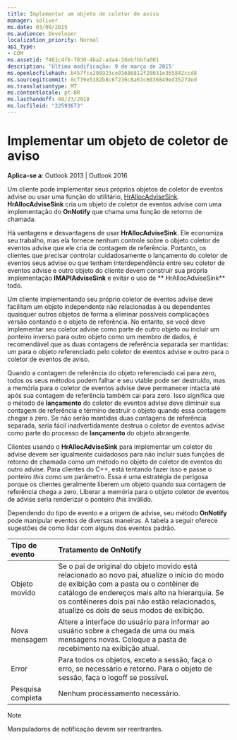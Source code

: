 ```yaml
---
title: Implementar um objeto de coletor de aviso
manager: soliver
ms.date: 03/09/2015
ms.audience: Developer
localization_priority: Normal
api_type:
- COM
ms.assetid: 7461c4f6-7030-4ba2-ada4-26ebfbbfa001
description: 'Última modificação: 9 de março de 2015'
ms.openlocfilehash: b457fce208923ce01686812f20031e365842ccd8
ms.sourcegitcommit: 0cf39e5382b8c6f236c8a63c6036849ed3527ded
ms.translationtype: MT
ms.contentlocale: pt-BR
ms.lasthandoff: 08/23/2018
ms.locfileid: "22593673"
---
```

# <a name="implementing-an-advise-sink-object"></a>Implementar um objeto de coletor de aviso

  
  
**Aplica-se a**: Outlook 2013 | Outlook 2016 
  
Um cliente pode implementar seus próprios objetos de coletor de eventos advise ou usar uma função do utilitário, [HrAllocAdviseSink](hrallocadvisesink.md). **HrAllocAdviseSink** cria um objeto de coletor de eventos advise com uma implementação do **OnNotify** que chama uma função de retorno de chamada. 
  
Há vantagens e desvantagens de usar **HrAllocAdviseSink**. Ele economiza seu trabalho, mas ela fornece nenhum controle sobre o objeto coletor de eventos advise que ele cria de contagem de referência. Portanto, os clientes que precisar controlar cuidadosamente o lançamento do coletor de eventos seus advise ou que tenham interdependência entre seu coletor de eventos advise e outro objeto do cliente devem construir sua própria implementação **IMAPIAdviseSink** e evitar o uso de ** HrAllocAdviseSink** todo. 
  
Um cliente implementando seu próprio coletor de eventos advise deve facilitam um objeto independente não relacionadas à ou dependentes quaisquer outros objetos de forma a eliminar possíveis complicações versão contando e o objeto de referência. No entanto, se você deve implementar seu coletor advise como parte de outro objeto ou incluir um ponteiro inverso para outro objeto como um membro de dados, é recomendável que as duas contagens de referência separada ser mantidas: um para o objeto referenciado pelo coletor de eventos advise e outro para o coletor de eventos de aviso. 
  
Quando a contagem de referência do objeto referenciado cai para zero, todos os seus métodos podem falhar e seu vtable pode ser destruído, mas a memória para o coletor de eventos advise deve permanecer intacta até após sua contagem de referência também cai para zero. Isso significa que o método de **lançamento** do coletor de eventos advise deve diminuir sua contagem de referência e término destruir o objeto quando essa contagem chegar a zero. Se não serão mantidas duas contagens de referência separada, seria fácil inadvertidamente destrua o coletor de eventos advise como parte do processo de **lançamento** do objeto abrangente. 
  
Clientes usando o **HrAllocAdviseSink** para implementar um coletor de advise devem ser igualmente cuidadosos para não incluir suas funções de retorno de chamada como um método no objeto de coletor de eventos do outro advise. Para clientes do C++, está tentando fazer isso e passe o ponteiro _this_ como um parâmetro. Essa é uma estratégia de perigosa porque os clientes geralmente liberem um objeto quando sua contagem de referência chega a zero. Liberar a memória para o objeto coletor de eventos de advise seria renderizar o ponteiro _this_ inválido. 
  
Dependendo do tipo de evento e a origem de advise, seu método **OnNotify** pode manipular eventos de diversas maneiras. A tabela a seguir oferece sugestões de como lidar com alguns dos eventos padrão. 
  
|**Tipo de evento**|**Tratamento de OnNotify**|
|:-----|:-----|
|Objeto movido  <br/> |Se o pai de original do objeto movido está relacionado ao novo pai, atualize o início do modo de exibição com a pasta ou o contêiner de catálogo de endereços mais alto na hierarquia. Se os contêineres dois pai não estão relacionados, atualize os dois de seus modos de exibição.  <br/> |
|Nova mensagem  <br/> |Altere a interface do usuário para informar ao usuário sobre a chegada de uma ou mais mensagens novas. Coloque a pasta de recebimento na exibição atual.  <br/> |
|Error  <br/> |Para todos os objetos, exceto a sessão, faça o erro, se necessário e retorno. Para o objeto de sessão, faça o logoff se possível.  <br/> |
|Pesquisa completa  <br/> |Nenhum processamento necessário.  <br/> |
   
> [!NOTE]
> Manipuladores de notificação devem ser reentrantes. 
  

